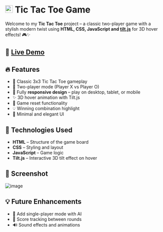 # <img width="24" height="24" src="https://img.icons8.com/external-tal-revivo-regular-tal-revivo/24/F25081/external-tic-tak-toe-cross-and-circle-matrix-game-with-work-strategy-concept-business-regular-tal-revivo.png" alt="external-tic-tak-toe-cross-and-circle-matrix-game-with-work-strategy-concept-business-regular-tal-revivo"/> Tic Tac Toe Game

Welcome to my **Tic Tac Toe** project – a classic two-player game with a stylish modern twist using **HTML, CSS, JavaScript and [tilt.js](https://cdnjs.cloudflare.com/ajax/libs/vanilla-tilt/1.7.0/vanilla-tilt.min.js)** for 3D hover effects! 🎮✨ <br/>

## 🔗 [Live Demo](https://tictactoespace.netlify.app/)

## 🔥 Features

- 🎲 Classic 3x3 Tic Tac Toe gameplay
- 🧠 Two-player mode (Player X vs Player O)
- 📱 Fully **responsive design** – play on desktop, tablet, or mobile
- ✨ 3D hover animation with Tilt.js
- 🔄 Game reset functionality
- 💡 Winning combination highlight
- 🎨 Minimal and elegant UI

## 🚀 Technologies Used

- **HTML** – Structure of the game board
- **CSS** – Styling and layout
- **JavaScript** – Game logic
- **Tilt.js** – Interactive 3D tilt effect on hover

## 📸 Screenshot

![image](https://github.com/user-attachments/assets/6eaf3bd7-75a6-4e92-9c09-d15846edc937)

## 💡 Future Enhancements

- 🤖 Add single-player mode with AI
- 🧮 Score tracking between rounds
- 🔊 Sound effects and animations

